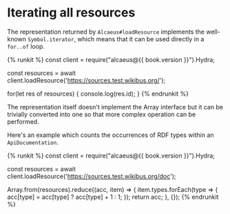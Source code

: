 # Iterating all resources

The representation returned by `Alcaeus#loadResource` implements the well-known `Symbol.iterator`, which means
that it can be used directly in a `for..of` loop.

{% runkit %}
const client = require("alcaeus@{{ book.version }}").Hydra;

const resources = await client.loadResource('https://sources.test.wikibus.org/');

for(let res of resources) {
  console.log(res.id);
}
{% endrunkit %}

The representation itself doesn't implement the Array interface but it can be trivially converted into one
so that more complex operation can be performed.

Here's an example which counts the occurrences of RDF types within an `ApiDocumentation`.

{% runkit %}
const client = require("alcaeus@{{ book.version }}").Hydra;

const resources = await client.loadResource('https://sources.test.wikibus.org/doc');

Array.from(resources).reduce((acc, item) => {
            item.types.forEach(type => {
                acc[type] = acc[type] ? acc[type] + 1 : 1;
            });
            return acc;
         }, {});
{% endrunkit %}
